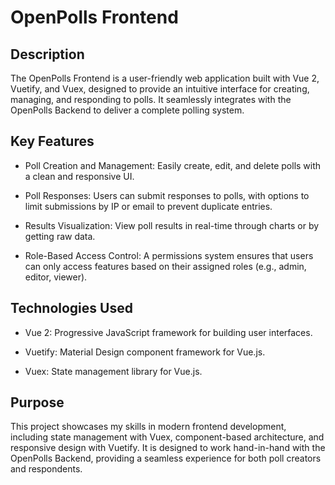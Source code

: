 # OpenPolls Frontend

## Description
The OpenPolls Frontend is a user-friendly web application built with Vue 2, Vuetify, and Vuex, designed to provide an intuitive interface for creating, managing, and responding to polls. It seamlessly integrates with the OpenPolls Backend to deliver a complete polling system.

## Key Features
* Poll Creation and Management: Easily create, edit, and delete polls with a clean and responsive UI.

* Poll Responses: Users can submit responses to polls, with options to limit submissions by IP or email to prevent duplicate entries.

* Results Visualization: View poll results in real-time through charts or by getting raw data.

* Role-Based Access Control: A permissions system ensures that users can only access features based on their assigned roles (e.g., admin, editor, viewer).

## Technologies Used
* Vue 2: Progressive JavaScript framework for building user interfaces.

* Vuetify: Material Design component framework for Vue.js.

* Vuex: State management library for Vue.js.

## Purpose
This project showcases my skills in modern frontend development, including state management with Vuex, component-based architecture, and responsive design with Vuetify. It is designed to work hand-in-hand with the OpenPolls Backend, providing a seamless experience for both poll creators and respondents.
